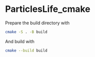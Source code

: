 # ParticlesLife_cmake

Prepare the build directory with 
```bash
cmake -S . -B build
```
And build with
```bash
cmake --build build
```
